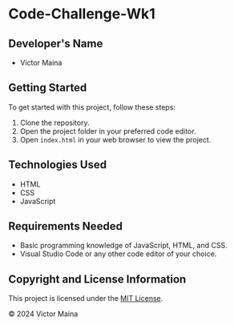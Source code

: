 # Code-Challenge-Wk1

## Developer's Name
- Victor Maina

## Getting Started
To get started with this project, follow these steps:
1. Clone the repository.
2. Open the project folder in your preferred code editor.
3. Open `index.html` in your web browser to view the project.



## Technologies Used
- HTML
- CSS
- JavaScript

## Requirements Needed
<!-- To contribute or work with this project, you need: -->
- Basic programming knowledge of JavaScript, HTML, and CSS.
- Visual Studio Code or any other code editor of your choice.

## Copyright and License Information
This project is licensed under the [MIT License](LICENSE).

© 2024 Victor Maina